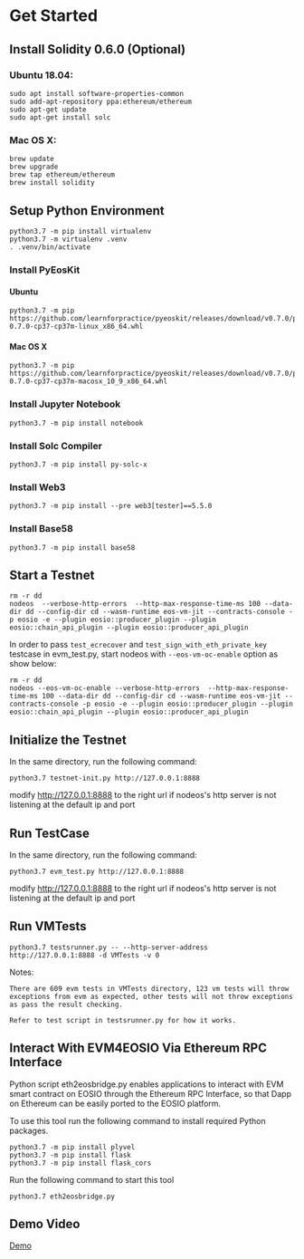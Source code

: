 # Get Started

## Install Solidity 0.6.0 (Optional)

### Ubuntu 18.04:

```
sudo apt install software-properties-common
sudo add-apt-repository ppa:ethereum/ethereum
sudo apt-get update
sudo apt-get install solc
```

### Mac OS X:

```
brew update
brew upgrade
brew tap ethereum/ethereum
brew install solidity
```

## Setup Python Environment

```
python3.7 -m pip install virtualenv
python3.7 -m virtualenv .venv
. .venv/bin/activate
```

### Install PyEosKit

#### Ubuntu

```
python3.7 -m pip https://github.com/learnforpractice/pyeoskit/releases/download/v0.7.0/pyeoskit-0.7.0-cp37-cp37m-linux_x86_64.whl
```

#### Mac OS X
```
python3.7 -m pip https://github.com/learnforpractice/pyeoskit/releases/download/v0.7.0/pyeoskit-0.7.0-cp37-cp37m-macosx_10_9_x86_64.whl
```

### Install Jupyter Notebook
```
python3.7 -m pip install notebook
```

### Install Solc Compiler
```
python3.7 -m pip install py-solc-x
```

### Install Web3

```
python3.7 -m pip install --pre web3[tester]==5.5.0
```

### Install Base58
```
python3.7 -m pip install base58
```

## Start a Testnet
```
rm -r dd
nodeos  --verbose-http-errors  --http-max-response-time-ms 100 --data-dir dd --config-dir cd --wasm-runtime eos-vm-jit --contracts-console -p eosio -e --plugin eosio::producer_plugin --plugin eosio::chain_api_plugin --plugin eosio::producer_api_plugin
```

In order to pass `test_ecrecover` and `test_sign_with_eth_private_key` testcase in evm_test.py, start nodeos with `--eos-vm-oc-enable` option as show below:

```
rm -r dd
nodeos --eos-vm-oc-enable --verbose-http-errors  --http-max-response-time-ms 100 --data-dir dd --config-dir cd --wasm-runtime eos-vm-jit --contracts-console -p eosio -e --plugin eosio::producer_plugin --plugin eosio::chain_api_plugin --plugin eosio::producer_api_plugin
```

## Initialize the Testnet
In the same directory, run the following command:
```
python3.7 testnet-init.py http://127.0.0.1:8888
```

modify http://127.0.0.1:8888 to the right url if nodeos's http server is not listening at the default ip and port


## Run TestCase

In the same directory, run the following command:

```
python3.7 evm_test.py http://127.0.0.1:8888
```

modify http://127.0.0.1:8888 to the right url if nodeos's http server is not listening at the default ip and port

## Run VMTests

```
python3.7 testsrunner.py -- --http-server-address http://127.0.0.1:8888 -d VMTests -v 0
```

Notes:

```
There are 609 evm tests in VMTests directory, 123 vm tests will throw exceptions from evm as expected, other tests will not throw exceptions as pass the result checking.

Refer to test script in testsrunner.py for how it works.

```

## Interact With EVM4EOSIO Via Ethereum RPC Interface

Python script eth2eosbridge.py enables applications to interact with EVM smart contract on EOSIO through the Ethereum RPC Interface, so that Dapp on Ethereum can be easily ported to the EOSIO platform.

To use this tool run the following command to install required Python packages.

```
python3.7 -m pip install plyvel
python3.7 -m pip install flask
python3.7 -m pip install flask_cors
```

Run the following command to start this tool

```
python3.7 eth2eosbridge.py
```

## Demo Video

[Demo](https://www.youtube.com/watch?v=K2-laWNcsVM&feature=youtu.be)

